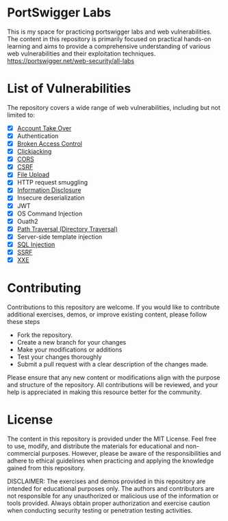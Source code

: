 # PortSwigger Labs
This is my space for practicing portswigger labs and web vulnerabilities. The content in this repository is primarily focused on practical hands-on learning and aims to provide a comprehensive understanding of various web vulnerabilities and their exploitation techniques. https://portswigger.net/web-security/all-labs

# List of Vulnerabilities
The repository covers a wide range of web vulnerabilities, including but not limited to:
- [x] [Account Take Over](https://github.com/aboelkassem/portswigger-labs/tree/main/Account%20Take%20Over)
- [x] Authentication
- [x] [Broken Access Control](https://github.com/aboelkassem/portswigger-labs/tree/main/Broken%20Access%20Control)
- [x] [Clickjacking](https://github.com/aboelkassem/portswigger-labs/tree/main/Clickjacking)
- [x] [CORS](https://github.com/aboelkassem/portswigger-labs/tree/main/CORS)
- [x] [CSRF](https://github.com/aboelkassem/portswigger-labs/tree/main/CSRF)
- [x] [File Upload](https://github.com/aboelkassem/portswigger-labs/tree/main/File%20Upload)
- [x] HTTP request smuggling
- [x] [Information Disclosure](https://github.com/aboelkassem/portswigger-labs/tree/main/Information%20Disclosure)
- [x] Insecure deserialization
- [x] JWT
- [x] OS Command Injection
- [x] Ouath2
- [x] [Path Traversal (Directory Traversal)](https://github.com/aboelkassem/portswigger-labs/tree/main/Path%20Traversal%20(Directory%20Traversal))
- [x] Server-side template injection
- [x] [SQL Injection](https://github.com/aboelkassem/portswigger-labs/tree/main/SQL%20Injection)
- [x] [SSRF](https://github.com/aboelkassem/portswigger-labs/tree/main/SSRF)
- [x] [XXE](https://github.com/aboelkassem/portswigger-labs/tree/main/XXE)

# Contributing

Contributions to this repository are welcome. If you would like to contribute additional exercises, demos, or improve existing content, please follow these steps
- Fork the repository.
- Create a new branch for your changes
- Make your modifications or additions
- Test your changes thoroughly
- Submit a pull request with a clear description of the changes made.

Please ensure that any new content or modifications align with the purpose and structure of the repository. All contributions will be reviewed, and your help is appreciated in making this resource better for the community.
# License

The content in this repository is provided under the MIT License. Feel free to use, modify, and distribute the materials for educational and non-commercial purposes. However, please be aware of the responsibilities and adhere to ethical guidelines when practicing and applying the knowledge gained from this repository.

DISCLAIMER: The exercises and demos provided in this repository are intended for educational purposes only. The authors and contributors are not responsible for any unauthorized or malicious use of the information or tools provided. Always obtain proper authorization and exercise caution when conducting security testing or penetration testing activities.


